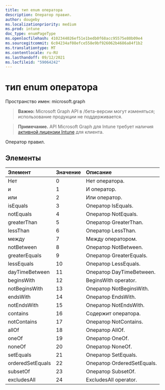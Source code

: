 ```yaml
---
title: тип enum оператора
description: Оператор правил.
author: dougeby
ms.localizationpriority: medium
ms.prod: intune
doc_type: enumPageType
ms.openlocfilehash: 4102344026ef51e1bedb0f68acc95575e80b09e4
ms.sourcegitcommit: 6c04234af08efce558e9bf926062b4686a84f1b2
ms.translationtype: MT
ms.contentlocale: ru-RU
ms.lasthandoff: 09/12/2021
ms.locfileid: "59064242"
---
```

# <a name="operator-enum-type"></a>тип enum оператора

Пространство имен: microsoft.graph

> **Важно:** Microsoft Graph API в /бета-версии могут изменяться; использование продукции не поддерживается.

> **Примечание.** API Microsoft Graph для Intune требует наличия [активной лицензии Intune](https://go.microsoft.com/fwlink/?linkid=839381) для клиента.

Оператор правил.

## <a name="members"></a>Элементы
|Элемент|Значение|Описание|
|:---|:---|:---|
|Нет|0|Нет оператора.|
|и|1|И оператор.|
|или|2|Или оператор.|
|isEquals|3|Оператор IsEquals.|
|notEquals|4 |Оператор NotEquals.|
|greaterThan|5 |Оператор GreaterThan.|
|lessThan|6 |Оператор LessThan.|
|между|7 |Между оператором.|
|notBetween|8 |Оператор NotBetween.|
|greaterEquals|9 |Оператор GreaterEquals.|
|lessEquals|10 |Оператор LessEquals.|
|dayTimeBetween|11|Оператор DayTimeBetween.|
|beginsWith|12 |BeginsWith operator.|
|notBeginsWith|13|Оператор NotBeginsWith.|
|endsWith|14 |Оператор EndsWith.|
|notEndsWith|15 |Оператор NotEndsWith.|
|contains|16 |Содержит оператора.|
|notContains|17 |Оператор NotContains.|
|allOf|18 |Оператор AllOf.|
|oneOf|19|Оператор OneOf.|
|noneOf|20|Оператор NoneOf.|
|setEquals|21|Оператор SetEquals.|
|orderedSetEquals|22|Оператор OrderedSetEquals.|
|subsetOf|23|Оператор SubsetOf.|
|excludesAll|24|ExcludesAll operator.|



